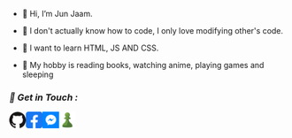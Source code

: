 
- 👋 Hi, I’m Jun Jaam.

- 👀 I don't actually know how to code, 
     I only love modifying other's code.

- 🌱 I want to learn HTML, JS AND CSS.

- 🤭 My hobby is reading books, watching anime, playing games and sleeping

 
<h3><b><i>📡 Get in Touch :</i></b></h3>
<a href="https://github.com/junzdev"><img align="left" title="Github" alt="Github" width="30px" src="assets/github.png" /></a>
<a href="https://fb.com/junzjaam"><img align="left" title="Facebook" alt="Facebook" width="30px" src="assets/facebook.png" /></a>
<a href="https://m.me/junzjaam"><img align="left" title="Messenger" alt="Messenger" width="30px" src="assets/messenger.png" /></a>
<a href="https://friend.chess.com/4vbTx"><img align="left" title="Chess" alt="Chess" width="30px" src="assets/phpmeXx6V.png" /></a>
